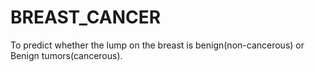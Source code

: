 # BREAST_CANCER
To predict whether the lump on the breast is benign(non-cancerous) or Benign tumors(cancerous).
